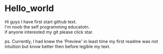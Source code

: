 # Hello_world

Hi guys I have first start github text. \
I'm noob the self programming educatotn. \
if anyone interested my git please click star. 

ps. Currently, I had knew the 'Preview' in least time my first readme was not intuition but know better then before legible my text.
